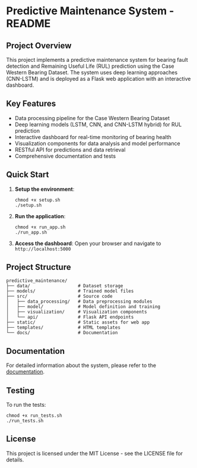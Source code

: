 # Predictive Maintenance System - README

## Project Overview

This project implements a predictive maintenance system for bearing fault detection and Remaining Useful Life (RUL) prediction using the Case Western Bearing Dataset. The system uses deep learning approaches (CNN-LSTM) and is deployed as a Flask web application with an interactive dashboard.

## Key Features

- Data processing pipeline for the Case Western Bearing Dataset
- Deep learning models (LSTM, CNN, and CNN-LSTM hybrid) for RUL prediction
- Interactive dashboard for real-time monitoring of bearing health
- Visualization components for data analysis and model performance
- RESTful API for predictions and data retrieval
- Comprehensive documentation and tests

## Quick Start

1. **Setup the environment**:
   ```
   chmod +x setup.sh
   ./setup.sh
   ```

2. **Run the application**:
   ```
   chmod +x run_app.sh
   ./run_app.sh
   ```

3. **Access the dashboard**:
   Open your browser and navigate to `http://localhost:5000`

## Project Structure

```
predictive_maintenance/
├── data/                  # Dataset storage
├── models/                # Trained model files
├── src/                   # Source code
│   ├── data_processing/   # Data preprocessing modules
│   ├── model/             # Model definition and training
│   ├── visualization/     # Visualization components
│   └── api/               # Flask API endpoints
├── static/                # Static assets for web app
├── templates/             # HTML templates
└── docs/                  # Documentation
```

## Documentation

For detailed information about the system, please refer to the [documentation](docs/documentation.md).

## Testing

To run the tests:
```
chmod +x run_tests.sh
./run_tests.sh
```

## License

This project is licensed under the MIT License - see the LICENSE file for details.
